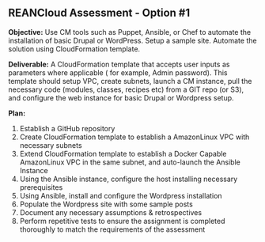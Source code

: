 REANCloud Assessment - Option #1
-----------------------------------

**Objective:**
Use CM tools such as Puppet, Ansible, or Chef to automate the installation of basic Drupal or WordPress. Setup a sample site. Automate the solution using CloudFormation template.
 
**Deliverable:**
A CloudFormation template that accepts user inputs as parameters where applicable ( for example, Admin password). This template should setup VPC, create subnets, launch a CM instance, pull the necessary code (modules, classes, recipes etc) from a GIT repo (or S3), and configure the web instance for basic Drupal or Wordpress setup.

**Plan:**
 1. Establish a GitHub repository
 2. Create CloudFormation template to establish a AmazonLinux VPC with necessary subnets
 3. Extend CloudFormation template to establish a Docker Capable AmazonLinux VPC in the same subnet, and auto-launch the Ansible Instance
 4. Using the Ansible instance, configure the host installing necessary prerequisites
 5. Using Ansible, install and configure the Wordpress installation
 6. Populate the Wordpress site with some sample posts
 7. Document any necessary assumptions  & retrospectives
 8. Perform repetitive tests to ensure the assignment is completed thoroughly to match the requirements of the assessment


